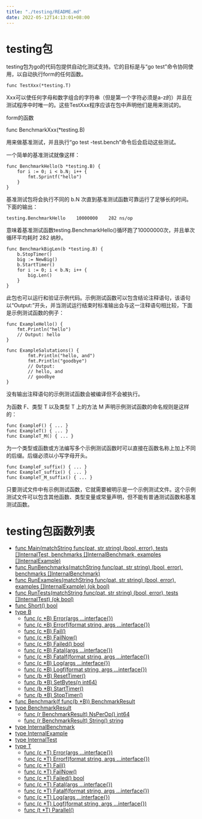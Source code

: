 ```yaml
---
title: "./testing/README.md"
date: 2022-05-12T14:13:01+08:00
---
```

# testing包

testing包为go的代码包提供自动化测试支持。它的目标是与“go test”命令协同使用，以自动执行form的任何函数。

    func TestXxx(*testing.T)

Xxx可以使任何字母和数字组合的字符串（但是第一个字符必须是a-z的）并且在测试程序中时唯一的。这些TestXxx程序应该在包中声明他们是用来测试的。

form的函数

   func BenchmarkXxx(*testing.B)

用来做基准测试，并且执行“go test -test.bench”命令后会启动这些测试。

一个简单的基准测试就像这样：

    func BenchmarkHello(b *testing.B) {
        for i := 0; i < b.N; i++ {
            fmt.Sprintf("hello")
        }
    }

基准测试包将会执行不同的 b.N 次直到基准测试函数可靠运行了足够长的时间。下面的输出：

    testing.BenchmarkHello    10000000    282 ns/op

意味着基准测试函数testing.BenchmarkHello()循环跑了10000000次，并且单次循环平均耗时 282 纳秒。

    func BenchmarkBigLen(b *testing.B) {
        b.StopTimer()
        big := NewBig()
        b.StartTimer()
        for i := 0; i < b.N; i++ {
            big.Len()
        }
    }

此包也可以运行和验证示例代码。示例测试函数可以包含结论注释语句，该语句以“Output:”开头，并当测试运行结束时标准输出会与这一注释语句相比较，下面是示例测试函数的例子：

    func ExampleHello() {
        fmt.Println("hello")
        // Output: hello
    }

    func ExampleSalutations() {
            fmt.Println("hello, and")
            fmt.Println("goodbye")
            // Output:
            // hello, and
            // goodbye
    }

没有输出注释语句的示例测试函数会被编译但不会被执行。

为函数 F、类型 T 以及类型 T 上的方法 M 声明示例测试函数的命名规则是这样的：

    func ExampleF() { ... }
    func ExampleT() { ... }
    func ExampleT_M() { ... }

为一个类型或函数或方法编写多个示例测试函数时可以直接在函数名称上加上不同的后缀。后缀必须以小写字母开头。

    func ExampleF_suffix() { ... }
    func ExampleT_suffix() { ... }
    func ExampleT_M_suffix() { ... }
    
只要测试文件中有示例测试函数，它就需要被明示是一个示例测试文件。这个示例测试文件可以包含其他函数、类型变量或常量声明，但不能有普通测试函数和基准测试函数。

# testing包函数列表

- [func Main(matchString func(pat, str string) (bool, error), tests []InternalTest, benchmarks []InternalBenchmark, examples []InternalExample)](Main.md)
- [func RunBenchmarks(matchString func(pat, str string) (bool, error), benchmarks []InternalBenchmark)](RunBenchmarks.md)
- [func RunExamples(matchString func(pat, str string) (bool, error), examples []InternalExample) (ok bool)](RunExamples.md)
- [func RunTests(matchString func(pat, str string) (bool, error), tests []InternalTest) (ok bool)](RunTests.md)
- [func Short() bool](Short.md)
- [type B](B.md)
  - [func (c *B) Error(args ...interface{})](B_Error.md)
  - [func (c *B) Errorf(format string, args ...interface{})](B_Errorf.md)
  - [func (c *B) Fail()](B_Fail.md)
  - [func (c *B) FailNow()](B_FailNow.md)
  - [func (c *B) Failed() bool](B_Failed.md)
  - [func (c *B) Fatal(args ...interface{})](B_Fatal.md)
  - [func (c *B) Fatalf(format string, args ...interface{})](B_Fatalf.md)
  - [func (c *B) Log(args ...interface{})](B_Log.md)
  - [func (c *B) Logf(format string, args ...interface{})](B_Logf.md)
  - [func (b *B) ResetTimer()](B_ResetTimer.md)
  - [func (b *B) SetBytes(n int64)](B_SetBytes.md)
  - [func (b *B) StartTimer()](B_StartTimer.md)
  - [func (b *B) StopTimer()](B_StopTimer.md)
- [func Benchmark(f func(b *B)) BenchmarkResult](Benchmark.md)
- [type BenchmarkResult](BenchmarkResult.md)
  - [func (r BenchmarkResult) NsPerOp() int64](BenchmarkResult_NsPerOp.md)
  - [func (r BenchmarkResult) String() string](BenchmarkResult_String.md)
- [type InternalBenchmark](InternalBenchmark.md)
- [type InternalExample](InternalExample.md)
- [type InternalTest](InternalTest.md)
- [type T](T.md)
  - [func (c *T) Error(args ...interface{})](T_Error.md)
  - [func (c *T) Errorf(format string, args ...interface{})](T_Errorf.md)
  - [func (c *T) Fail()](T_Fail.md)
  - [func (c *T) FailNow()](T_FailNow.md)
  - [func (c *T) Failed() bool](T_Failed.md)
  - [func (c *T) Fatal(args ...interface{})](T_Fatal.md)
  - [func (c *T) Fatalf(format string, args ...interface{})](T_Fatalf.md)
  - [func (c *T) Log(args ...interface{})](T_Log.md)
  - [func (c *T) Logf(format string, args ...interface{})](T_Logf.md)
  - [func (t *T) Parallel()](T_Parallel.md)

